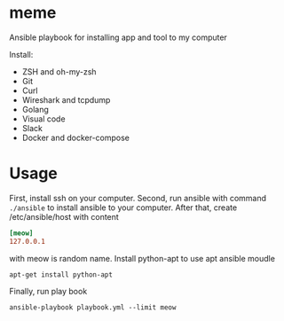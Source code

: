 # meme
Ansible playbook for installing app and tool to my computer

Install:
* ZSH and oh-my-zsh
* Git
* Curl
* Wireshark and tcpdump
* Golang
* Visual code
* Slack
* Docker and docker-compose

# Usage
First, install ssh on your computer.
Second, run ansible with command `./ansible` to install ansible to your computer.
After that, create /etc/ansible/host with content
```toml
[meow]
127.0.0.1
```
with meow is random name.
Install python-apt to use apt ansible moudle
```shell
apt-get install python-apt
```
Finally, run play book
```shell
ansible-playbook playbook.yml --limit meow
```
